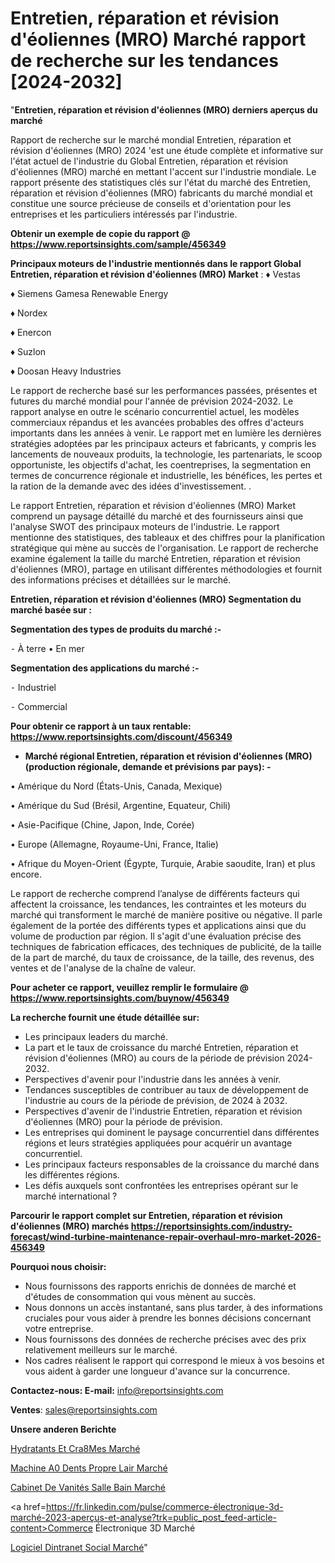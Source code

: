 # Entretien, réparation et révision d'éoliennes (MRO) Marché rapport de recherche sur les tendances [2024-2032]

"<strong>Entretien, réparation et révision d'éoliennes (MRO) derniers aperçus du marché</strong>

Rapport de recherche sur le marché mondial Entretien, réparation et révision d'éoliennes (MRO) 2024 'est une étude complète et informative sur l'état actuel de l'industrie du Global Entretien, réparation et révision d'éoliennes (MRO) marché en mettant l'accent sur l'industrie mondiale. Le rapport présente des statistiques clés sur l'état du marché des Entretien, réparation et révision d'éoliennes (MRO) fabricants du marché mondial et constitue une source précieuse de conseils et d'orientation pour les entreprises et les particuliers intéressés par l'industrie.

<strong>Obtenir un exemple de copie du rapport @ <a href=https://www.reportsinsights.com/sample/456349>https://www.reportsinsights.com/sample/456349</a></strong>

<strong>Principaux moteurs de l'industrie mentionnés dans le rapport Global Entretien, réparation et révision d'éoliennes (MRO) Market</strong> :
♦ Vestas

♦ Siemens Gamesa Renewable Energy

♦ Nordex

♦ Enercon

♦ Suzlon

♦ Doosan Heavy Industries

Le rapport de recherche basé sur les performances passées, présentes et futures du marché mondial pour l'année de prévision 2024-2032. Le rapport analyse en outre le scénario concurrentiel actuel, les modèles commerciaux répandus et les avancées probables des offres d'acteurs importants dans les années à venir. Le rapport met en lumière les dernières stratégies adoptées par les principaux acteurs et fabricants, y compris les lancements de nouveaux produits, la technologie, les partenariats, le scoop opportuniste, les objectifs d'achat, les coentreprises, la segmentation en termes de concurrence régionale et industrielle, les bénéfices, les pertes et la ration de la demande avec des idées d'investissement. .

Le rapport Entretien, réparation et révision d'éoliennes (MRO) Market comprend un paysage détaillé du marché et des fournisseurs ainsi que l'analyse SWOT des principaux moteurs de l'industrie. Le rapport mentionne des statistiques, des tableaux et des chiffres pour la planification stratégique qui mène au succès de l'organisation. Le rapport de recherche examine également la taille du marché Entretien, réparation et révision d'éoliennes (MRO), partage en utilisant différentes méthodologies et fournit des informations précises et détaillées sur le marché.

<strong>Entretien, réparation et révision d'éoliennes (MRO) Segmentation du marché basée sur :</strong>

<strong>Segmentation des types de produits du marché :-</strong>

⁃ À terre
• En mer

<strong>Segmentation des applications du marché :-</strong>

⁃ Industriel

⁃ Commercial

<strong>Pour obtenir ce rapport à un taux rentable: <a href=https://www.reportsinsights.com/discount/456349>https://www.reportsinsights.com/discount/456349</a></strong>
<ul>
  <li><strong>Marché régional Entretien, réparation et révision d'éoliennes (MRO) (production régionale, demande et prévisions par pays): -</strong></li>
</ul>
• Amérique du Nord (États-Unis, Canada, Mexique)

• Amérique du Sud (Brésil, Argentine, Equateur, Chili)

• Asie-Pacifique (Chine, Japon, Inde, Corée)

• Europe (Allemagne, Royaume-Uni, France, Italie)

• Afrique du Moyen-Orient (Égypte, Turquie, Arabie saoudite, Iran) et plus encore.

Le rapport de recherche comprend l’analyse de différents facteurs qui affectent la croissance, les tendances, les contraintes et les moteurs du marché qui transforment le marché de manière positive ou négative. Il parle également de la portée des différents types et applications ainsi que du volume de production par région. Il s'agit d'une évaluation précise des techniques de fabrication efficaces, des techniques de publicité, de la taille de la part de marché, du taux de croissance, de la taille, des revenus, des ventes et de l'analyse de la chaîne de valeur.

<strong>Pour acheter ce rapport, veuillez remplir le formulaire @   <a href=https://www.reportsinsights.com/buynow/456349>https://www.reportsinsights.com/buynow/456349</a></strong>

<strong>La recherche fournit une étude détaillée sur:</strong>
<ul>
  <li>Les principaux leaders du marché.</li>
  <li>La part et le taux de croissance du marché Entretien, réparation et révision d'éoliennes (MRO) au cours de la période de prévision 2024-2032.</li>
  <li>Perspectives d'avenir pour l'industrie dans les années à venir.</li>
  <li>Tendances susceptibles de contribuer au taux de développement de l'industrie au cours de la période de prévision, de 2024 à 2032.</li>
  <li>Perspectives d'avenir de l'industrie Entretien, réparation et révision d'éoliennes (MRO) pour la période de prévision.</li>
  <li>Les entreprises qui dominent le paysage concurrentiel dans différentes régions et leurs stratégies appliquées pour acquérir un avantage concurrentiel.</li>
  <li>Les principaux facteurs responsables de la croissance du marché dans les différentes régions.</li>
  <li>Les défis auxquels sont confrontées les entreprises opérant sur le marché international ?</li>
</ul>

<strong>Parcourir le rapport complet sur Entretien, réparation et révision d'éoliennes (MRO) marchés <a href=https://reportsinsights.com/industry-forecast/wind-turbine-maintenance-repair-overhaul-mro-market-2026-456349>https://reportsinsights.com/industry-forecast/wind-turbine-maintenance-repair-overhaul-mro-market-2026-456349</a></strong>

<strong>Pourquoi nous choisir:</strong>
<ul>
  <li>Nous fournissons des rapports enrichis de données de marché et d'études de consommation qui vous mènent au succès.</li>
  <li>Nous donnons un accès instantané, sans plus tarder, à des informations cruciales pour vous aider à prendre les bonnes décisions concernant votre entreprise.</li>
  <li>Nous fournissons des données de recherche précises avec des prix relativement meilleurs sur le marché.</li>
  <li>Nos cadres réalisent le rapport qui correspond le mieux à vos besoins et vous aident à garder une longueur d'avance sur la concurrence.</li>
</ul>
<strong>Contactez-nous:
</strong><strong>E-mail:</strong> <a href=mailto:info@reportsinsights.com>info@reportsinsights.com</a>

<strong>Ventes</strong>: <a href=mailto:sales@reportsinsights.com>sales@reportsinsights.com</a>

<strong>Unsere anderen Berichte</strong>

<a href=https://www.linkedin.com/pulse/hydratants-et-cr%C3%A8mes-march%C3%A9-analyse-des-parts-8iecf/>Hydratants Et Cra8Mes Marché</a>

<a href=https://www.linkedin.com/pulse/machine-%C3%A0-dents-propre-lair-march%C3%A9-part-et-croissance-n6tgc/>Machine A0 Dents Propre Lair Marché</a>

<a href=https://www.linkedin.com/pulse/cabinet-de-vanités-salle-bain-marché-2024-xisfc/>Cabinet De Vanités Salle Bain Marché</a>

<a href=https://fr.linkedin.com/pulse/commerce-électronique-3d-marché-2023-aperçus-et-analyse?trk=public_post_feed-article-content>Commerce Électronique 3D Marché</a>

<a href=https://www.linkedin.com/pulse/logiciel-dintranet-social-march%C3%A9paysage-comprenant-4qxmf/>Logiciel Dintranet Social Marché</a>"
